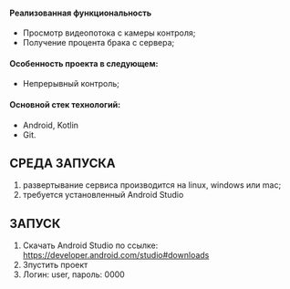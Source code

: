 <h4>Реализованная функциональность</h4>
<ul>
    <li>Просмотр видеопотока с камеры контроля;</li>
    <li>Получение процента брака с сервера;</li>
</ul> 
<h4>Особенность проекта в следующем:</h4>
<ul>
 <li>Непрерывный контроль;</li>
</ul>
<h4>Основной стек технологий:</h4>
<ul>
    <li>Android, Kotlin</li>
	<li>Git.</li>
 </ul>

СРЕДА ЗАПУСКА
------------
1) развертывание сервиса производится на linux, windows или mac;
2) требуется установленный Android Studio

ЗАПУСК
------------

1) Скачать Android Studio по ссылке: https://developer.android.com/studio#downloads
2) Зпустить проект
3) Логин: user, пароль: 0000
